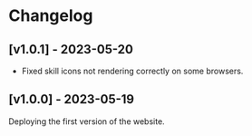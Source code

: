 # Changelog

## [v1.0.1] - 2023-05-20

- Fixed skill icons not rendering correctly on some browsers.

## [v1.0.0] - 2023-05-19

Deploying the first version of the website.
